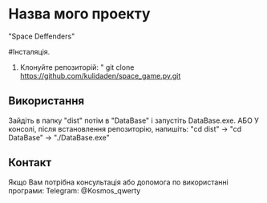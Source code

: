 # Назва мого проекту
"Space Deffenders"

#Інсталяція.
1. Клонуйте репозиторій: " git clone https://github.com/kulidaden/space_game.py.git
   
## Використання
Зайдіть в папку "dist" потім в "DataBase" і запустіть DataBase.exe.
АБО
У консолі, після встановлення репозиторію, напишіть: "cd dist" -> "cd DataBase" -> "./DataBase.exe"

## Контакт
Якщо Вам потрібна консультація або допомога по використанні програми: Telegram: @Kosmos_qwerty

